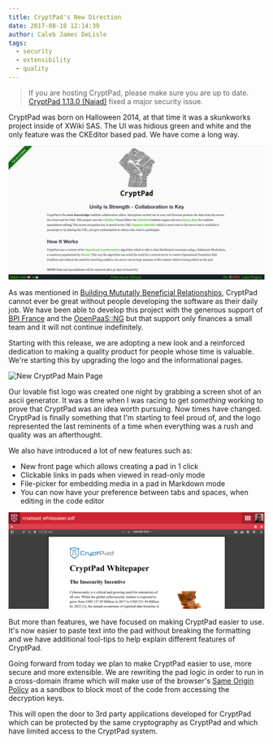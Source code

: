 ```yaml
---
title: CryptPad's New Direction
date: 2017-08-18 12:14:39
author: Caleb James DeLisle
tags:
  - security
  - extensibility
  - quality
---
```


> If you are hosting CryptPad, please make sure you are up to date. [CryptPad 1.13.0 (Naiad)](https://github.com/xwiki-labs/cryptpad/releases/tag/1.13.0) fixed a major security issue.

CryptPad was born on Halloween 2014, at that time it was a skunkworks project inside of XWiki SAS. The UI was hidious green and white and the only feature was the CKEditor based pad. We have come a long way.

![Old CryptPad Main Page](/images/cryptpad_old_mainpage.png)

As was mentioned in [Building Mututally Beneficial Relationships](2017/06/02/Building-mutually-beneficial-relationships/), CryptPad cannot ever be great without people developing the software as their daily job. We have been able to develop this project with the generous support of [BPI France](http://www.bpifrance.fr/) and the [OpenPaaS::NG](http://ng.open-paas.org/) but that support only finances a small team and it will not continue indefinitely.

Starting with this release, we are adopting a new look and a reinforced dedication to making a quality product for people whose time is valuable. We're starting this by upgrading the logo and the informational pages.

![New CryptPad Main Page](/images/cryptpad_new_mainpage.png)

Our lovable fist logo was created one night by grabbing a screen shot of an ascii generator. It was a time when I was racing to get *something* working to prove that CryptPad was an idea worth pursuing. Now times have changed. CryptPad is finally something that I'm starting to feel proud of, and the logo represented the last reminents of a time when everything was a rush and quality was an afterthought.

We also have introduced a lot of new features such as:
* New front page which allows creating a pad in 1 click
* Clickable links in pads when viewed in read-only mode
* File-picker for embedding media in a pad in Markdown mode
* You can now have your preference between tabs and spaces, when editing in the code editor

![Registered users can uploading and view PDF Files](/images/cryptpad_pdf.png)

But more than features, we have focused on making CryptPad easier to use. It's now easier to paste text into the pad without breaking the formatting and we have additional tool-tips to help explain different features of CryptPad.

Going forward from today we plan to make CryptPad easier to use, more secure and more extensible. We are rewriting the pad logic in order to run in a cross-domain iframe which will make use of the browser's [Same Origin Policy](https://en.wikipedia.org/wiki/Same-origin_policy) as a sandbox to block most of the code from accessing the decryption keys.

This will open the door to 3rd party applications developed for CryptPad which can be protected by the same cryptography as CryptPad and which have limited access to the CryptPad system.